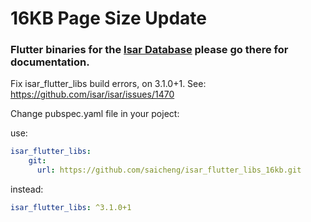 # 16KB Page Size Update

### Flutter binaries for the [Isar Database](https://github.com/isar/isar) please go there for documentation.
Fix isar_flutter_libs build errors, on 3.1.0+1.
See: https://github.com/isar/isar/issues/1470

Change pubspec.yaml file in your poject: 

use:
```yaml
isar_flutter_libs:
    git: 
      url: https://github.com/saicheng/isar_flutter_libs_16kb.git
```

instead:
```yaml
isar_flutter_libs: ^3.1.0+1
```
